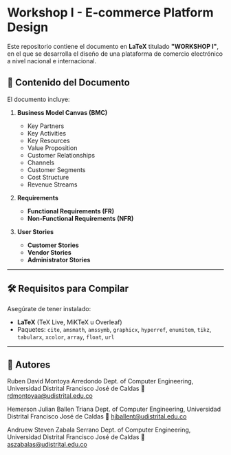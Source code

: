 # Workshop I - E-commerce Platform Design

Este repositorio contiene el documento en **LaTeX** titulado **"WORKSHOP I"**, en el que se desarrolla el diseño de una plataforma de comercio electrónico a nivel nacional e internacional.  

## 📄 Contenido del Documento

El documento incluye:

1. **Business Model Canvas (BMC)**  
   - Key Partners  
   - Key Activities  
   - Key Resources  
   - Value Proposition  
   - Customer Relationships  
   - Channels  
   - Customer Segments  
   - Cost Structure  
   - Revenue Streams  

2. **Requirements**
   - **Functional Requirements (FR)**  
   - **Non-Functional Requirements (NFR)**  

3. **User Stories**
   - **Customer Stories**  
   - **Vendor Stories**  
   - **Administrator Stories**  

---

## 🛠️ Requisitos para Compilar

Asegúrate de tener instalado:

- **LaTeX** (TeX Live, MiKTeX u Overleaf)  
- Paquetes: `cite`, `amsmath`, `amssymb`, `graphicx`, `hyperref`, `enumitem`, `tikz`, `tabularx`, `xcolor`, `array`, `float`, `url`

---

## 👥 Autores

Ruben David Montoya Arredondo
Dept. of Computer Engineering, Universidad Distrital Francisco José de Caldas
📧 rdmontoyaa@udistrital.edu.co

Hemerson Julian Ballen Triana
Dept. of Computer Engineering, Universidad Distrital Francisco José de Caldas
📧 hjballent@udistrital.edu.co

Andruew Steven Zabala Serrano
Dept. of Computer Engineering, Universidad Distrital Francisco José de Caldas
📧 aszabalas@udistrital.edu.co
